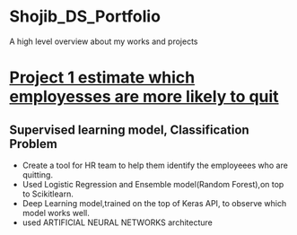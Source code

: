 # Shojib_DS_Portfolio
A high level overview about my works and projects
# [Project 1 estimate which employesses are more likely to quit](https://github.com/ShojibDE/Project-1-Human-Rescource)
## Supervised learning model, Classification Problem
* Create a tool for HR team to help them identify the  employeees who  are quitting.
* Used Logistic Regression and Ensemble model(Random Forest),on top to Scikitlearn. 
*  Deep Learning model,trained on the top of Keras API, to observe which model works well.
*  used ARTIFICIAL NEURAL NETWORKS architecture 
